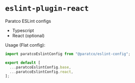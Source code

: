 # `eslint-plugin-react`

Paratco ESLint configs

- Typescript
- React (optional)

Usage (Flat config):

```javascript
import paratcoEslintConfig from "@paratco/eslint-config";

export default [
  ...paratcoEslintConfig.base,
  ...paratcoEslintConfig.react,
];
```
